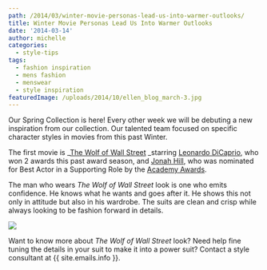 ```yaml
---
path: /2014/03/winter-movie-personas-lead-us-into-warmer-outlooks/
title: Winter Movie Personas Lead Us Into Warmer Outlooks
date: '2014-03-14'
author: michelle
categories:
  - style-tips
tags:
  - fashion inspiration
  - mens fashion
  - menswear
  - style inspiration
featuredImage: /uploads/2014/10/ellen_blog_march-3.jpg
---
```

Our Spring Collection is here! Every other week we will be debuting a new inspiration from our collection. Our talented team focused on specific character styles in movies from this past Winter.

The first movie is _[The Wolf of Wall Street](http://www.imdb.com/title/tt0993846) _starring [Leonardo DiCaprio](http://www.imdb.com/name/nm0000138), who won 2 awards this past award season, and [Jonah Hill](http://www.imdb.com/name/nm1706767), who was nominated for Best Actor in a Supporting Role by the [Academy Awards](http://oscar.go.com/).

The man who wears _The Wolf of Wall Street_ look is one who emits confidence. He knows what he wants and goes after it. He shows this not only in attitude but also in his wardrobe. The suits are clean and crisp while always looking to be fashion forward in details.

[![](http://2.bp.blogspot.com/-6KlsrJPpgPQ/UyNCWhXhI7I/AAAAAAAAUVo/0CzKS3QxjQM/s1600/ellen_blog_march-3.jpg)](http://2.bp.blogspot.com/-6KlsrJPpgPQ/UyNCWhXhI7I/AAAAAAAAUVo/0CzKS3QxjQM/s1600/ellen_blog_march-3.jpg)

Want to know more about _The Wolf of Wall Street_ look? Need help fine tuning the details in your suit to make it into a power suit? Contact a style consultant at {{ site.emails.info }}.